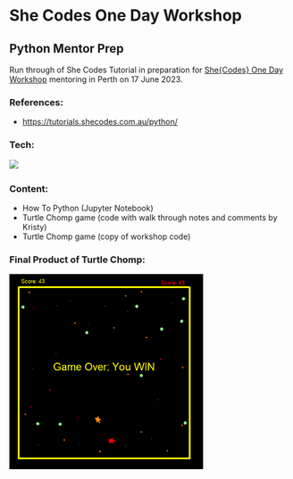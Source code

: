 # She Codes One Day Workshop

## Python Mentor Prep

Run through of She Codes Tutorial in preparation for [She{Codes} One Day Workshop](https://events.humanitix.com/she-codes-perth-free-1-day-coding-workshop-for-women-june-2023) mentoring in Perth on 17 June 2023.

### References:

- https://tutorials.shecodes.com.au/python/

### Tech:

<img src="https://skillicons.dev/icons?i=py,vscode" height="40"/>

### Content:

- How To Python (Jupyter Notebook)
- Turtle Chomp game (code with walk through notes and comments by Kristy)
- Turtle Chomp game (copy of workshop code)

### Final Product of Turtle Chomp:

<img src="assets\wip-image-new.png" height="350" />
